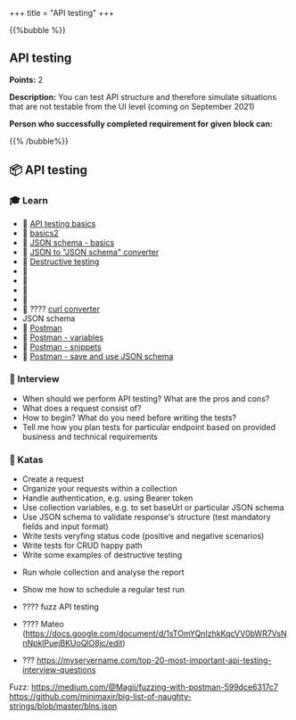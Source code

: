 +++
title = "API testing"
+++

{{%bubble %}}

## API testing

**Points:** 2

**Description:** You can test API structure and therefore simulate situations that are not testable from the UI level (coming on September 2021)

**Person who successfully completed requirement for given block can:**


{{% /bubble%}}

## **📦 API testing**

### **🎓 Learn**
- 📗 [API testing basics](https://www.katalon.com/resources-center/blog/api-testing-tips/)
- 📗 [basics2](https://blog.testproject.io/2021/07/28/rest-api-automation-from-scratch/)
- 📗 [JSON schema - basics](https://json-schema.org/learn/getting-started-step-by-step.html)
- 📙 [JSON to "JSON schema" converter](https://www.liquid-technologies.com/online-json-to-schema-converter)
- 📗 [Destructive testing](https://www.sisense.com/blog/rest-api-testing-strategy-what-exactly-should-you-test/)
- 📗 []()
- 📗 []()
- 📗 []()
- 📗 []()
- 📙 ???? [curl converter](https://curlconverter.com/) 
- JSON schema
- 📙 [Postman](https://www.postman.com/)
- 📙 [Postman - variables](https://learning.postman.com/docs/sending-requests/variables/#understanding-variables)
- 📙 [Postman - snippets](https://learning.postman.com/docs/writing-scripts/test-scripts/)
- 📙 [Postman - save and use JSON schema](https://community.postman.com/t/how-to-save-schema-to-environment-and-reuse-it-after/1359/2)



### **🎤  Interview**
- When should we perform API testing? What are the pros and cons?
- What does a request consist of?
- How to begin? What do you need before writing the tests?
- Tell me how you plan tests for particular endpoint based on provided business and technical requirements

### **📝 Katas**
- Create a request
- Organize your requests within a collection
- Handle authentication, e.g. using Bearer token
- Use collection variables, e.g. to set baseUrl or particular JSON schema
- Use JSON schema to validate response's structure (test mandatory fields and input format)
- Write tests veryfing status code (positive and negative scenarios)
- Write tests for CRUD happy path
- Write some examples of destructive testing
<!-- - ???? Write tests for file upload - chyba nie -->
- Run whole collection and analyse the report
- Show me how to schedule a regular test run
- ???? fuzz API testing
- ???? Mateo (https://docs.google.com/document/d/1sTOmYQnIzhkKqcVV0bWR7VsNnNpklPuejBKUoQlO8jc/edit)


- ??? https://myservername.com/top-20-most-important-api-testing-interview-questions

Fuzz:
https://medium.com/@Magii/fuzzing-with-postman-599dce6317c7
https://github.com/minimaxir/big-list-of-naughty-strings/blob/master/blns.json
